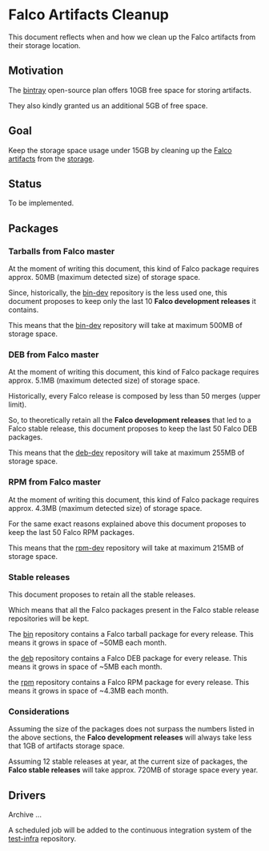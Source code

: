 # Falco Artifacts Cleanup

This document reflects when and how we clean up the Falco artifacts from their storage location.

## Motivation

The [bintray](https://bintray.com/falcosecurity) open-source plan offers 10GB free space for storing artifacts.

They also kindly granted us an additional 5GB of free space.

## Goal

Keep the storage space usage under 15GB by cleaning up the [Falco artifacts](./20200506-artifacts-scope-part-1.md) from the [storage](./20200818-artifacts-storage).

## Status

To be implemented.

## Packages

### Tarballs from Falco master

At the moment of writing this document, this kind of Falco package requires approx. 50MB (maximum detected size) of storage space.

Since, historically, the [bin-dev](https://bintray.com/falcosecurity/bin-dev) repository is the less used one, this document proposes to keep only the last 10 **Falco development releases** it contains.

This means that the [bin-dev](https://bintray.com/falcosecurity/bin-dev) repository will take at maximum 500MB of storage space.

### DEB from Falco master

At the moment of writing this document, this kind of Falco package requires approx. 5.1MB (maximum detected size) of storage space.

Historically, every Falco release is composed by less than 50 merges (upper limit).

So, to theoretically retain all the **Falco development releases** that led to a Falco stable release, this document proposes to keep the last 50 Falco DEB packages.

This means that the [deb-dev](https://bintray.com/falcosecurity/deb-dev) repository will take at maximum 255MB of storage space.

### RPM from Falco master

At the moment of writing this document, this kind of Falco package requires approx. 4.3MB (maximum detected size) of storage space.

For the same exact reasons explained above this document proposes to keep the last 50 Falco RPM packages.

This means that the [rpm-dev](https://bintray.com/falcosecurity/rpm-dev) repository will take at maximum 215MB of storage space.

### Stable releases

This document proposes to retain all the stable releases.

Which means that all the Falco packages present in the Falco stable release repositories will be kept.


The [bin](https://bintray.com/falcosecurity/bin) repository contains a Falco tarball package for every release.
This means it grows in space of ~50MB each month.

the [deb](https://bintray.com/falcosecurity/deb) repository contains a Falco DEB package for every release.
This means it grows in space of ~5MB each month.

the [rpm](https://bintray.com/falcosecurity/rpm) repository contains a Falco RPM package for every release.
This means it grows in space of ~4.3MB each month.

### Considerations

Assuming the size of the packages does not surpass the numbers listed in the above sections, the **Falco development releases** will always take less that 1GB of artifacts storage space.

Assuming 12 stable releases at year, at the current size of packages, the **Falco stable releases** will take approx. 720MB of storage space every year.

## Drivers


Archive ...



A scheduled job will be added to the continuous integration system of the [test-infra](https://github.com/falcosecurity/test-infra) repository.
